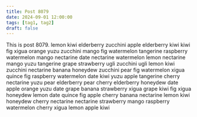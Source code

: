 ```yaml
---
title: Post 8079
date: 2024-09-01 12:00:00
tags: [tag1, tag2]
draft: false
---
```

This is post 8079.
lemon
kiwi
elderberry
zucchini
apple
elderberry
kiwi
kiwi
fig
xigua
orange
yuzu
zucchini
mango
fig
watermelon
tangerine
raspberry
watermelon
mango
nectarine
date
nectarine
watermelon
lemon
nectarine
mango
yuzu
tangerine
grape
strawberry
ugli
zucchini
ugli
lemon
kiwi
zucchini
nectarine
banana
honeydew
zucchini
pear
fig
watermelon
xigua
quince
fig
raspberry
watermelon
date
kiwi
yuzu
apple
tangerine
cherry
nectarine
yuzu
pear
elderberry
pear
cherry
elderberry
honeydew
date
apple
orange
yuzu
date
grape
banana
strawberry
xigua
grape
kiwi
fig
xigua
honeydew
lemon
date
quince
fig
apple
cherry
banana
nectarine
lemon
kiwi
honeydew
cherry
nectarine
nectarine
strawberry
mango
raspberry
watermelon
cherry
xigua
lemon
apple
kiwi

